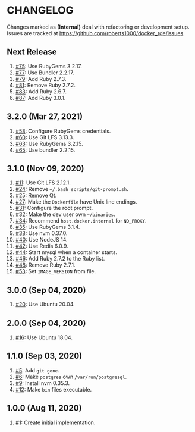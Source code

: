 # CHANGELOG

Changes marked as **(Internal)** deal with refactoring or development setup. Issues are tracked at https://github.com/roberts1000/docker_rde/issues.

## Next Release

1. [#75](../../issues/75): Use RubyGems 3.2.17.
1. [#77](../../issues/77): Use Bundler 2.2.17.
1. [#79](../../issues/79): Add Ruby 2.7.3.
1. [#81](../../issues/81): Remove Ruby 2.7.2.
1. [#83](../../issues/83): Add Ruby 2.6.7.
1. [#87](../../issues/87): Add Ruby 3.0.1.

## 3.2.0 (Mar 27, 2021)

1. [#58](../../issues/58): Configure RubyGems credentials.
1. [#60](../../issues/60): Use Git LFS 3.13.3.
1. [#63](../../issues/63): Use RubyGems 3.2.15.
1. [#65](../../issues/65): Use bundler 2.2.15.

## 3.1.0 (Nov 09, 2020)

1. [#11](../../issues/11): Use Git LFS 2.12.1.
1. [#24](../../issues/24): Remove `~/.bash_scripts/git-prompt.sh`.
1. [#25](../../issues/25): Remove Qt.
1. [#27](../../issues/27): Make the `Dockerfile` have Unix line endings.
1. [#31](../../issues/31): Configure the root prompt.
1. [#32](../../issues/32): Make the dev user own `~/binaries`.
1. [#34](../../issues/34): Recommend `host.docker.internal` for `NO_PROXY`.
1. [#35](../../issues/35): Use RubyGems 3.1.4.
1. [#38](../../issues/38): Use nvm 0.37.0.
1. [#40](../../issues/40): Use NodeJS 14.
1. [#42](../../issues/40): Use Redis 6.0.9.
1. [#44](../../issues/40): Start mysql when a container starts.
1. [#46](../../issues/46): Add Ruby 2.7.2 to the Ruby list.
1. [#48](../../issues/48): Remove Ruby 2.7.1.
1. [#53](../../issues/53): Set `IMAGE_VERSION` from file.

## 3.0.0 (Sep 04, 2020)

1. [#20](../../issues/20): Use Ubuntu 20.04.

## 2.0.0 (Sep 04, 2020)

1. [#16](../../issues/16): Use Ubuntu 18.04.

## 1.1.0 (Sep 03, 2020)

1. [#5](../../issues/5): Add `git gone`.
1. [#6](../../issues/6): Make `postgres` own `/var/run/postgresql`.
1. [#9](../../issues/9): Install nvm 0.35.3.
1. [#12](../../issues/12): Make `bin` files executable.

## 1.0.0 (Aug 11, 2020)

1. [#1](../../issues/1): Create initial implementation.
